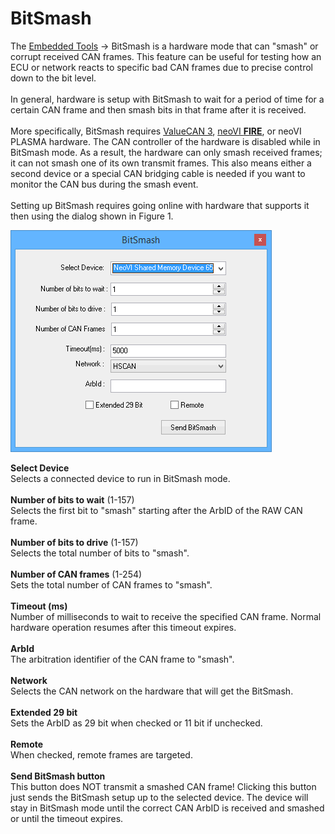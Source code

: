 # BitSmash

The [Embedded Tools](./) -> BitSmash is a hardware mode that can "smash" or corrupt received CAN frames. This feature can be useful for testing how an ECU or network reacts to specific bad CAN frames due to precise control down to the bit level.\
\
In general, hardware is setup with BitSmash to wait for a period of time for a certain CAN frame and then smash bits in that frame after it is received.\
\
More specifically, BitSmash requires [ValueCAN 3](../../vehicle-network-interface-hardware/vehicle-network-interface-hardware-valuecan/), [neoVI **FIRE**](../../vehicle-network-interface-hardware/vehicle-network-interface-hardware-neovi-fire/), or neoVI PLASMA hardware. The CAN controller of the hardware is disabled while in BitSmash mode. As a result, the hardware can only smash received frames; it can not smash one of its own transmit frames. This also means either a second device or a special CAN bridging cable is needed if you want to monitor the CAN bus during the smash event.\
\
Setting up BitSmash requires going online with hardware that supports it then using the dialog shown in Figure 1.

![Figure 1: Use the BitSmash dialog after taking Vehicle Spy online with ICS hardware.](../../.gitbook/assets/BitSmash.gif)

**Select Device**\
Selects a connected device to run in BitSmash mode.\
\
**Number of bits to wait** (1-157)\
Selects the first bit to "smash" starting after the ArbID of the RAW CAN frame.\
\
**Number of bits to drive** (1-157)\
Selects the total number of bits to "smash".\
\
**Number of CAN frames** (1-254)\
Sets the total number of CAN frames to "smash".\
\
**Timeout (ms)**\
Number of milliseconds to wait to receive the specified CAN frame. Normal hardware operation resumes after this timeout expires.\
\
**ArbId**\
The arbitration identifier of the CAN frame to "smash".\
\
**Network**\
Selects the CAN network on the hardware that will get the BitSmash.\
\
**Extended 29 bit**\
Sets the ArbID as 29 bit when checked or 11 bit if unchecked.\
\
**Remote**\
When checked, remote frames are targeted.\
\
**Send BitSmash button**\
This button does NOT transmit a smashed CAN frame! Clicking this button just sends the BitSmash setup up to the selected device. The device will stay in BitSmash mode until the correct CAN ArbID is received and smashed or until the timeout expires.
